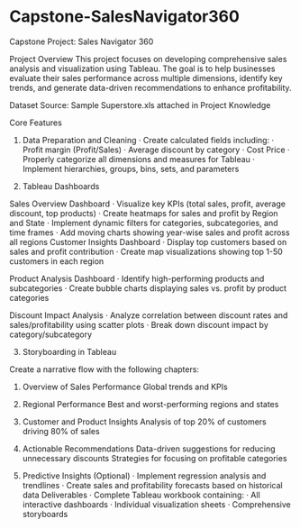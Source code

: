 # Capstone-SalesNavigator360
Capstone Project: Sales Navigator 360
 
Project Overview
This project focuses on developing comprehensive sales analysis and visualization using Tableau. The goal is to help businesses evaluate their sales performance across multiple dimensions, identify key trends, and generate data-driven recommendations to enhance profitability.
 
Dataset
Source: Sample Superstore.xls attached in Project Knowledge
 
Core Features
1. Data Preparation and Cleaning
·         Create calculated fields including:
·         Profit margin (Profit/Sales)
·         Average discount by category
·         Cost Price
·         Properly categorize all dimensions and measures for Tableau
·         Implement hierarchies, groups, bins, sets, and parameters
 
2. Tableau Dashboards
 
Sales Overview Dashboard
·         Visualize key KPIs (total sales, profit, average discount, top products)
·         Create heatmaps for sales and profit by Region and State
·         Implement dynamic filters for categories, subcategories, and time frames
·         Add moving charts showing year-wise sales and profit across all regions
Customer Insights Dashboard
·         Display top customers based on sales and profit contribution
·         Create map visualizations showing top 1-50 customers in each region
 
Product Analysis Dashboard
·         Identify high-performing products and subcategories
·         Create bubble charts displaying sales vs. profit by product categories
 
Discount Impact Analysis
·         Analyze correlation between discount rates and sales/profitability using scatter plots
·         Break down discount impact by category/subcategory
 
3. Storyboarding in Tableau
 
Create a narrative flow with the following
chapters:
1. Overview of Sales Performance
   Global trends and KPIs
2. Regional Performance
   Best and worst-performing regions and states
3. Customer and Product Insights
   Analysis of top 20% of customers driving 80% of sales
4. Actionable Recommendations
   Data-driven suggestions for reducing unnecessary discounts
   Strategies for focusing on profitable categories
 
4. Predictive Insights (Optional)
·         Implement regression analysis and trendlines
·         Create sales and profitability forecasts based on historical data
Deliverables
·         Complete Tableau workbook containing:
·         All interactive dashboards
·         Individual visualization sheets
·         Comprehensive storyboards
